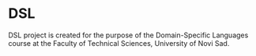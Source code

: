 # DSL
DSL project is created for the purpose of the Domain-Specific Languages course at the Faculty of Technical Sciences, University of Novi Sad.
